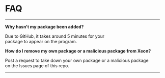 # FAQ

****
  
**Why hasn't my package been added?**  

Due to GitHub, it takes around 5 minutes for your  
package to appear on the program.  
  
**How do I remove my own package or a malicious package from Xeon?**  
  
Post a request to take down your own package or a malicious package  
on the Issues page of this repo.  
  
****

